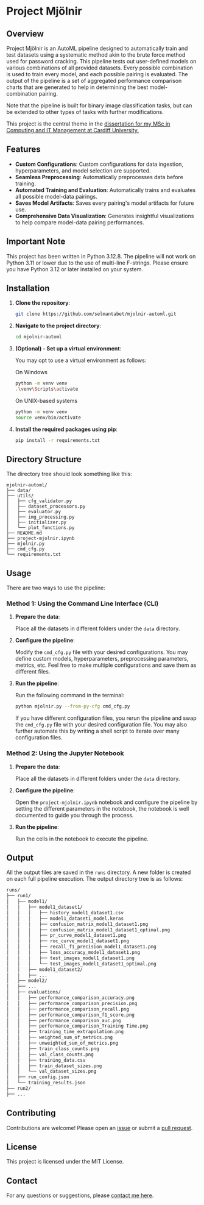 # Project Mjölnir

## Overview

Project Mjölnir is an AutoML pipeline designed to automatically train and test datasets using a systematic method akin to the brute force method used for password cracking. This pipeline tests out user-defined models on various combinations of all provided datasets. Every possible combination is used to train every model, and each possible pairing is evaluated. The output of the pipeline is a set of aggregated performance comparison charts that are generated to help in determining the best model-combination pairing.

Note that the pipeline is built for binary image classification tasks, but can be extended to other types of tasks with further modifications.

This project is the central theme in the [dissertation for my MSc in Computing and IT Management at Cardiff University.](https://www.selman.io/s/Dissertation-Final-Draft.pdf)

## Features

- **Custom Configurations**: Custom configurations for data ingestion, hyperparameters, and model selection are supported.
- **Seamless Preprocessing**: Automatically preprocesses data before training.
- **Automated Training and Evaluation**: Automatically trains and evaluates all possible model-data pairings.
- **Saves Model Artifacts**: Saves every pairing's model artifacts for future use.
- **Comprehensive Data Visualization**: Generates insightful visualizations to help compare model-data pairing performances.

## Important Note

This project has been written in Python 3.12.8. The pipeline will not work on Python 3.11 or lower due to the use of multi-line F-strings. Please ensure you have Python 3.12 or later installed on your system.

## Installation

1. **Clone the repository**:
   ```bash
   git clone https://github.com/selmantabet/mjolnir-automl.git
   ```
2. **Navigate to the project directory**:
   ```bash
   cd mjolnir-automl
   ```
3. **(Optional) - Set up a virtual environment**:

   You may opt to use a virtual environment as follows:

   On Windows

   ```bash
   python -m venv venv
   .\venv\Scripts\activate
   ```

   On UNIX-based systems

   ```bash
   python -m venv venv
   source venv/bin/activate
   ```

4. **Install the required packages using pip**:

   ```bash
   pip install -r requirements.txt
   ```

## Directory Structure

The directory tree should look something like this:

```
mjolnir-automl/
├── data/
├── utils/
│   ├── cfg_validator.py
│   ├── dataset_processors.py
│   ├── evaluator.py
│   ├── img_processing.py
│   ├── initializer.py
│   └── plot_functions.py
├── README.md
├── project-mjolnir.ipynb
├── mjolnir.py
├── cmd_cfg.py
└── requirements.txt
```

## Usage

There are two ways to use the pipeline:

### Method 1: Using the Command Line Interface (CLI)

1. **Prepare the data**:

   Place all the datasets in different folders under the `data` directory.

2. **Configure the pipeline**:

   Modify the `cmd_cfg.py` file with your desired configurations. You may define custom models, hyperparameters, preprocessing parameters, metrics, etc. Feel free to make multiple configurations and save them as different files.

3. **Run the pipeline**:

   Run the following command in the terminal:

   ```bash
   python mjolnir.py --from-py-cfg cmd_cfg.py
   ```

   If you have different configuration files, you rerun the pipeline and swap the `cmd_cfg.py` file with your desired configuration file. You may also further automate this by writing a shell script to iterate over many configuration files.

### Method 2: Using the Jupyter Notebook

1. **Prepare the data**:

   Place all the datasets in different folders under the `data` directory.

2. **Configure the pipeline**:

   Open the `project-mjolnir.ipynb` notebook and configure the pipeline by setting the different parameters in the notebook, the notebook is well documented to guide you through the process.

3. **Run the pipeline**:

   Run the cells in the notebook to execute the pipeline.

## Output

All the output files are saved in the `runs` directory. A new folder is created on each full pipeline execution. The output directory tree is as follows:

```bash
runs/
├── run1/
│   ├── model1/
│   │   ├── model1_dataset1/
│   │   │   ├── history_model1_dataset1.csv
│   │   │   ├── model1_dataset1_model.keras
│   │   │   ├── confusion_matrix_model1_dataset1.png
│   │   │   ├── confusion_matrix_model1_dataset1_optimal.png
│   │   │   ├── pr_curve_model1_dataset1.png
│   │   │   ├── roc_curve_model1_dataset1.png
│   │   │   ├── recall_f1_precision_model1_dataset1.png
│   │   │   ├── loss_accuracy_model1_dataset1.png
│   │   │   ├── test_images_model1_dataset1.png
│   │   │   └── test_images_model1_dataset1_optimal.png
│   │   ├── model1_dataset2/
│   │   ├── ...
│   ├── model2/
│   ├── ...
│   ├── evaluations/
│   │   ├── performance_comparison_accuracy.png
│   │   ├── performance_comparison_precision.png
│   │   ├── performance_comparison_recall.png
│   │   ├── performance_comparison_f1_score.png
│   │   ├── performance_comparison_auc.png
│   │   ├── performance_comparison_Training Time.png
│   │   ├── training_time_extrapolation.png
│   │   ├── weighted_sum_of_metrics.png
│   │   ├── unweighted_sum_of_metrics.png
│   │   ├── train_class_counts.png
│   │   ├── val_class_counts.png
│   │   ├── training_data.csv
│   │   ├── train_dataset_sizes.png
│   │   └── val_dataset_sizes.png
│   ├── run_config.json
│   └── training_results.json
├── run2/
├── ...
```

## Contributing

Contributions are welcome! Please open an [issue](https://github.com/selmantabet/mjolnir-automl/issues) or submit a [pull request](https://github.com/selmantabet/mjolnir-automl/pull).

## License

This project is licensed under the MIT License.

## Contact

For any questions or suggestions, please [contact me here](https://www.selman.io/contact).

